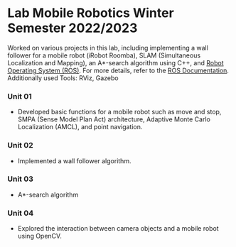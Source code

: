 # Lab Mobile Robotics Winter Semester 2022/2023

Worked on various projects in this lab, including implementing a wall follower for a mobile robot (iRobot Roomba), SLAM (Simultaneous Localization and Mapping), an A*-search algorithm using C++, and [Robot Operating System (ROS)](https://ros.org/). For more details, refer to the [ROS Documentation](https://wiki.ros.org/Documentation).
Additionally used Tools: RViz, Gazebo

### Unit 01
- Developed basic functions for a mobile robot such as move and stop, SMPA (Sense Model Plan Act) architecture, Adaptive Monte Carlo Localization (AMCL), and point navigation.

### Unit 02
- Implemented a wall follower algorithm.

### Unit 03
- A*-search algorithm

### Unit 04
- Explored the interaction between camera objects and a mobile robot using OpenCV.

